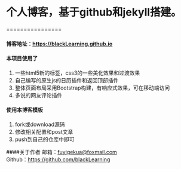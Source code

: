 # 个人博客，基于github和jekyll搭建。
================
#### 博客地址：https://blackLearning.github.io

#### 本项目使用了
1. 一些html5新的标签，css3的一些美化效果和过渡效果
2. 自己编写的原生js的日历插件和返回顶部插件
3. 整体页面布局采用Bootstrap构建，有响应式效果，可在移动端访问
4. 多说的网友评论插件

#### 使用本博客模板
1. fork或download源码
2. 修改相关配置和post文章
3. push到自己的仓库中即可

####关于作者
邮箱：fuyigekua@foxmail.com  
Github：https://github.com/blackLearning

